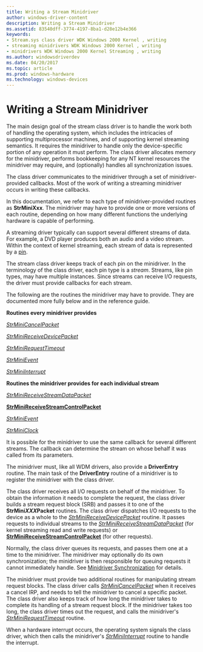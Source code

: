 ```yaml
---
title: Writing a Stream Minidriver
author: windows-driver-content
description: Writing a Stream Minidriver
ms.assetid: 83540dff-3774-4197-8ba1-d28e12b4e366
keywords:
- Stream.sys class driver WDK Windows 2000 Kernel , writing
- streaming minidrivers WDK Windows 2000 Kernel , writing
- minidrivers WDK Windows 2000 Kernel Streaming , writing
ms.author: windowsdriverdev
ms.date: 04/20/2017
ms.topic: article
ms.prod: windows-hardware
ms.technology: windows-devices
---
```


# Writing a Stream Minidriver





The main design goal of the stream class driver is to handle the work both of handling the operating system, which includes the intricacies of supporting multiprocessor machines, and of supporting kernel streaming semantics. It requires the minidriver to handle only the device-specific portion of any operation it must perform. The class driver allocates memory for the minidriver, performs bookkeeping for any NT kernel resources the minidriver may require, and (optionally) handles all synchronization issues.

The class driver communicates to the minidriver through a set of minidriver-provided callbacks. Most of the work of writing a streaming minidriver occurs in writing these callbacks.

In this documentation, we refer to each type of minidriver-provided routines as **StrMiniXxx**. The minidriver may have to provide one or more versions of each routine, depending on how many different functions the underlying hardware is capable of performing.

A streaming driver typically can support several different streams of data. For example, a DVD player produces both an audio and a video stream. Within the context of kernel streaming, each stream of data is represented by a [pin](ks-pins.md).

The stream class driver keeps track of each pin on the minidriver. In the terminology of the class driver, each pin type is a *stream*. Streams, like pin types, may have multiple instances. Since streams can receive I/O requests, the driver must provide callbacks for each stream.

The following are the routines the minidriver may have to provide. They are documented more fully below and in the reference guide.

**Routines every minidriver provides**

[*StrMiniCancelPacket*](https://msdn.microsoft.com/library/windows/hardware/ff568448)

[*StrMiniReceiveDevicePacket*](https://msdn.microsoft.com/library/windows/hardware/ff568463)

[*StrMiniRequestTimeout*](https://msdn.microsoft.com/library/windows/hardware/ff568473)

[*StrMiniEvent*](https://msdn.microsoft.com/library/windows/hardware/ff568457)

[*StrMiniInterrupt*](https://msdn.microsoft.com/library/windows/hardware/ff568459)

**Routines the minidriver provides for each individual stream**

[*StrMiniReceiveStreamDataPacket*](https://msdn.microsoft.com/library/windows/hardware/ff568470)

[**StrMiniReceiveStreamControlPacket**](https://msdn.microsoft.com/library/windows/hardware/ff568467)

[*StrMiniEvent*](https://msdn.microsoft.com/library/windows/hardware/ff568457)

[*StrMiniClock*](https://msdn.microsoft.com/library/windows/hardware/ff568452)

It is possible for the minidriver to use the same callback for several different streams. The callback can determine the stream on whose behalf it was called from its parameters.

The minidriver must, like all WDM drivers, also provide a **DriverEntry** routine. The main task of the **DriverEntry** routine of a minidriver is to register the minidriver with the class driver.

The class driver receives all I/O requests on behalf of the minidriver. To obtain the information it needs to complete the request, the class driver builds a stream request block (SRB) and passes it to one of the **StrMini*XXX*Packet** routines. The class driver dispatches I/O requests to the device as a whole to the [*StrMiniReceiveDevicePacket*](https://msdn.microsoft.com/library/windows/hardware/ff568463) routine. It passes requests to individual streams to the [*StrMiniReceiveStreamDataPacket*](https://msdn.microsoft.com/library/windows/hardware/ff568470) (for kernel streaming read and write requests) or [**StrMiniReceiveStreamControlPacket**](https://msdn.microsoft.com/library/windows/hardware/ff568467) (for other requests).

Normally, the class driver queues its requests, and passes them one at a time to the minidriver. The minidriver may optionally do its own synchronization; the minidriver is then responsible for queuing requests it cannot immediately handle. See [Minidriver Synchronization](minidriver-synchronization.md) for details.

The minidriver must provide two additional routines for manipulating stream request blocks. The class driver calls [*StrMiniCancelPacket*](https://msdn.microsoft.com/library/windows/hardware/ff568448) when it receives a cancel IRP, and needs to tell the minidriver to cancel a specific packet. The class driver also keeps track of how long the minidriver takes to complete its handling of a stream request block. If the minidriver takes too long, the class driver times out the request, and calls the minidriver's [*StrMiniRequestTimeout*](https://msdn.microsoft.com/library/windows/hardware/ff568473) routine.

When a hardware interrupt occurs, the operating system signals the class driver, which then calls the minidriver's [*StrMiniInterrupt*](https://msdn.microsoft.com/library/windows/hardware/ff568459) routine to handle the interrupt.

 

 




